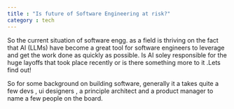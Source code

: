 ```yaml
---
title : "Is future of Software Engineering at risk?"
category : tech
---
```


So the current situation of software engg. as a field is thriving on the fact that AI (LLMs) have become a great tool for software engineers to leverage and get the work done as quickly as possible. Is AI soley responsible for
the huge layoffs that took place recently or is there something more to it .Lets find out!



So for some background on building software, generally it a takes quite a few devs , ui designers , a principle architect and a product manager to name a few people on the board. 
